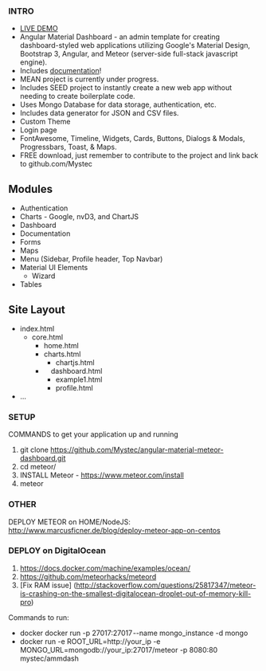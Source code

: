### INTRO
* [LIVE DEMO](http://104.236.24.66:8080)
* Angular Material Dashboard - an admin template for creating dashboard-styled web applications utilizing Google's Material Design, Bootstrap 3, Angular, and Meteor (server-side full-stack javascript engine).
* Includes [documentation](http://104.236.24.66:8080)!
* MEAN project is currently under progress.
* Includes SEED project to instantly create a new web app without needing to create boilerplate code.
* Uses Mongo Database for data storage, authentication, etc.
* Includes data generator for JSON and CSV files.
* Custom Theme
* Login page
* FontAwesome, Timeline, Widgets, Cards, Buttons, Dialogs & Modals, Progressbars, Toast, & Maps.  
* FREE download, just remember to contribute to the project and link back to github.com/Mystec

## Modules
* Authentication
* Charts - Google, nvD3, and ChartJS
* Dashboard
* Documentation
* Forms
* Maps
* Menu (Sidebar, Profile header, Top Navbar)
* Material UI Elements
  * Wizard
* Tables

## Site Layout
* index.html
  * core.html
    * home.html
    * charts.html
      * chartjs.html
    *  dashboard.html 
      * example1.html
      * profile.html
* ...



### SETUP
COMMANDS to get your application up and running

1. git clone https://github.com/Mystec/angular-material-meteor-dashboard.git
2. cd meteor/
3. INSTALL Meteor - https://www.meteor.com/install
4. meteor


### OTHER 
DEPLOY METEOR on HOME/NodeJS:
	http://www.marcusficner.de/blog/deploy-meteor-app-on-centos



### DEPLOY on DigitalOcean
1. https://docs.docker.com/machine/examples/ocean/
2. https://github.com/meteorhacks/meteord
3. [Fix RAM issue] (http://stackoverflow.com/questions/25817347/meteor-is-crashing-on-the-smallest-digitalocean-droplet-out-of-memory-kill-pro)

Commands to run:
* docker docker run -p 27017:27017 --name mongo_instance -d mongo
* docker run    -e ROOT_URL=http://your_ip     -e MONGO_URL=mongodb://your_ip:27017/meteor   -p 8080:80 mystec/ammdash



